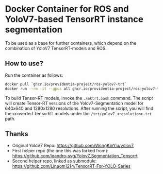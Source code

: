# Docker Container for ROS and YoloV7-based TensorRT instance segmentation

To be used as a base for further containers, which depend on the combination
of YoloV7 TensorRT-models and ROS.

## How to use?

Run the container as follows:

```bash
docker pull `ghcr.io/providentia-project/ros-yolov7-trt`
docker run --rm -it --gpus all ghcr.io/providentia-project/ros-yolov7-trt bash
```

To build Tensor-RT models, invoke the `./mktrt.bash` command.
The script will create Tensor-RT versions of the Yolov7-Segmentation model
for 640x640 and 1280x1280 resolutions. After running the script, you will
find the converted TensorRT models under the `/trt/yolov7_<resolution>.trt` path.

## Thanks

- Original YoloV7 Repo: https://github.com/WongKinYiu/yolov7
- First helper repo (the one this was forked from): https://github.com/leandro-svg/Yolov7_Segmentation_Tensorrt
- Second helper repo, linked as submodule: https://github.com/Linaom1214/TensorRT-For-YOLO-Series
